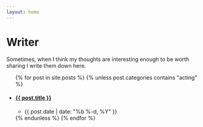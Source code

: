 ```yaml
---
layout: home
---
```

# Writer

Sometimes,
when I think
my thoughts
are interesting enough
to be
worth sharing
I write them
down here.

<ul class="usa-collection usa-collection--condensed">
  {% for post in site.posts %}
  {% unless post.categories contains "acting" %}
    <li class="usa-collection__item">
        <div class="usa-collection__body">
        <h4 class="usa-collection__heading">
            <a class="usa-link" href="{{ post.url }}">
            {{ post.title }}
            </a>
        </h4>
        <ul class="usa-collection__meta" aria-label="More information">
            <li class="usa-collection__meta-item">
            <time datetime="{{ post.date | date: "%F" }}">
                {{ post.date | date: "%b %-d, %Y" }}
            </time>
            </li>
        </ul>
        </div>
    </li>
  {% endunless %}
  {% endfor %}
</ul>
